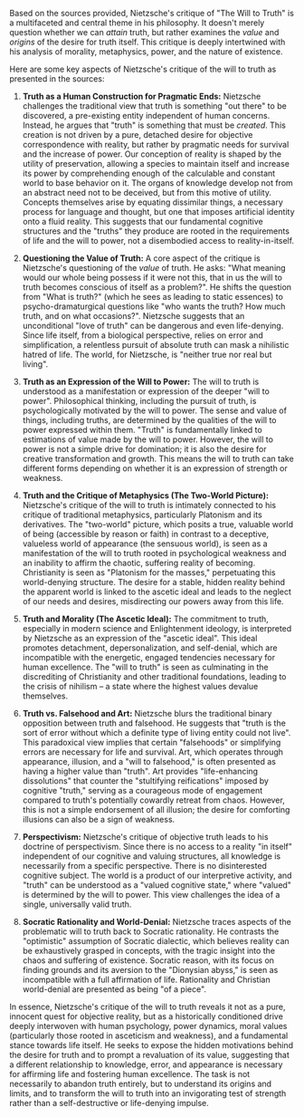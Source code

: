 Based on the sources provided, Nietzsche's critique of "The Will to Truth" is a multifaceted and central theme in his philosophy. It doesn't merely question whether we can _attain_ truth, but rather examines the _value_ and _origins_ of the desire for truth itself. This critique is deeply intertwined with his analysis of morality, metaphysics, power, and the nature of existence.

Here are some key aspects of Nietzsche's critique of the will to truth as presented in the sources:

1. **Truth as a Human Construction for Pragmatic Ends:** Nietzsche challenges the traditional view that truth is something "out there" to be discovered, a pre-existing entity independent of human concerns. Instead, he argues that "truth" is something that must be _created_. This creation is not driven by a pure, detached desire for objective correspondence with reality, but rather by pragmatic needs for survival and the increase of power. Our conception of reality is shaped by the utility of preservation, allowing a species to maintain itself and increase its power by comprehending enough of the calculable and constant world to base behavior on it. The organs of knowledge develop not from an abstract need not to be deceived, but from this motive of utility. Concepts themselves arise by equating dissimilar things, a necessary process for language and thought, but one that imposes artificial identity onto a fluid reality. This suggests that our fundamental cognitive structures and the "truths" they produce are rooted in the requirements of life and the will to power, not a disembodied access to reality-in-itself.
    
2. **Questioning the Value of Truth:** A core aspect of the critique is Nietzsche's questioning of the _value_ of truth. He asks: "What meaning would our whole being possess if it were not this, that in us the will to truth becomes conscious of itself as a problem?". He shifts the question from "What is truth?" (which he sees as leading to static essences) to psycho-dramaturgical questions like "who wants the truth? How much truth, and on what occasions?". Nietzsche suggests that an unconditional "love of truth" can be dangerous and even life-denying. Since life itself, from a biological perspective, relies on error and simplification, a relentless pursuit of absolute truth can mask a nihilistic hatred of life. The world, for Nietzsche, is "neither true nor real but living".
    
3. **Truth as an Expression of the Will to Power:** The will to truth is understood as a manifestation or expression of the deeper "will to power". Philosophical thinking, including the pursuit of truth, is psychologically motivated by the will to power. The sense and value of things, including truths, are determined by the qualities of the will to power expressed within them. "Truth" is fundamentally linked to estimations of value made by the will to power. However, the will to power is not a simple drive for domination; it is also the desire for creative transformation and growth. This means the will to truth can take different forms depending on whether it is an expression of strength or weakness.
    
4. **Truth and the Critique of Metaphysics (The Two-World Picture):** Nietzsche's critique of the will to truth is intimately connected to his critique of traditional metaphysics, particularly Platonism and its derivatives. The "two-world" picture, which posits a true, valuable world of being (accessible by reason or faith) in contrast to a deceptive, valueless world of appearance (the sensuous world), is seen as a manifestation of the will to truth rooted in psychological weakness and an inability to affirm the chaotic, suffering reality of becoming. Christianity is seen as "Platonism for the masses," perpetuating this world-denying structure. The desire for a stable, hidden reality behind the apparent world is linked to the ascetic ideal and leads to the neglect of our needs and desires, misdirecting our powers away from this life.
    
5. **Truth and Morality (The Ascetic Ideal):** The commitment to truth, especially in modern science and Enlightenment ideology, is interpreted by Nietzsche as an expression of the "ascetic ideal". This ideal promotes detachment, depersonalization, and self-denial, which are incompatible with the energetic, engaged tendencies necessary for human excellence. The "will to truth" is seen as culminating in the discrediting of Christianity and other traditional foundations, leading to the crisis of nihilism – a state where the highest values devalue themselves.
    
6. **Truth vs. Falsehood and Art:** Nietzsche blurs the traditional binary opposition between truth and falsehood. He suggests that "truth is the sort of error without which a definite type of living entity could not live". This paradoxical view implies that certain "falsehoods" or simplifying errors are necessary for life and survival. Art, which operates through appearance, illusion, and a "will to falsehood," is often presented as having a higher value than "truth". Art provides "life-enhancing dissolutions" that counter the "stultifying reifications" imposed by cognitive "truth," serving as a courageous mode of engagement compared to truth's potentially cowardly retreat from chaos. However, this is not a simple endorsement of all illusion; the desire for comforting illusions can also be a sign of weakness.
    
7. **Perspectivism:** Nietzsche's critique of objective truth leads to his doctrine of perspectivism. Since there is no access to a reality "in itself" independent of our cognitive and valuing structures, all knowledge is necessarily from a specific perspective. There is no disinterested cognitive subject. The world is a product of our interpretive activity, and "truth" can be understood as a "valued cognitive state," where "valued" is determined by the will to power. This view challenges the idea of a single, universally valid truth.
    
8. **Socratic Rationality and World-Denial:** Nietzsche traces aspects of the problematic will to truth back to Socratic rationality. He contrasts the "optimistic" assumption of Socratic dialectic, which believes reality can be exhaustively grasped in concepts, with the tragic insight into the chaos and suffering of existence. Socratic reason, with its focus on finding grounds and its aversion to the "Dionysian abyss," is seen as incompatible with a full affirmation of life. Rationality and Christian world-denial are presented as being "of a piece".
    

In essence, Nietzsche's critique of the will to truth reveals it not as a pure, innocent quest for objective reality, but as a historically conditioned drive deeply interwoven with human psychology, power dynamics, moral values (particularly those rooted in asceticism and weakness), and a fundamental stance towards life itself. He seeks to expose the hidden motivations behind the desire for truth and to prompt a revaluation of its value, suggesting that a different relationship to knowledge, error, and appearance is necessary for affirming life and fostering human excellence. The task is not necessarily to abandon truth entirely, but to understand its origins and limits, and to transform the will to truth into an invigorating test of strength rather than a self-destructive or life-denying impulse.